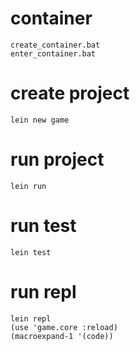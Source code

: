 # container
    create_container.bat
    enter_container.bat

# create project
    lein new game

# run project
    lein run

# run test
    lein test
    
# run repl
    lein repl
    (use 'game.core :reload)
    (macroexpand-1 '(code))
